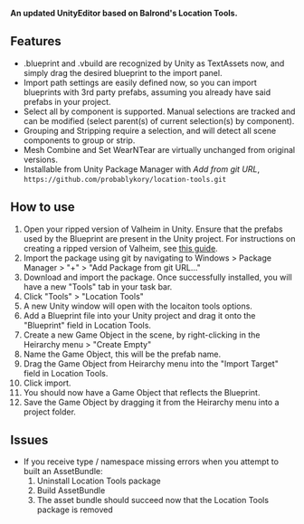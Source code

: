 **An updated UnityEditor based on Balrond's Location Tools.**

## Features
* .blueprint and .vbuild are recognized by Unity as TextAssets now, and simply drag the desired blueprint to the import panel.
* Import path settings are easily defined now, so you can import blueprints with 3rd party prefabs, assuming you already have said prefabs in your project. 
* Select all by component is supported.  Manual selections are tracked and can be modified (select parent(s) of current selection(s) by component).
* Grouping and Stripping require a selection, and will detect all scene components to group or strip.
* Mesh Combine and Set WearNTear are virtually unchanged from original versions.
* Installable from Unity Package Manager with *Add from git URL*, `https://github.com/probablykory/location-tools.git`

## How to use
1. Open your ripped version of Valheim in Unity. Ensure that the prefabs used by the Blueprint are present in the Unity project. For instructions on creating a ripped version of Valheim, see [this guide](https://github.com/Valheim-Modding/Wiki/wiki/Valheim-Unity-Project-Guide).
2. Import the package using git by navigating to Windows > Package Manager > "+" > "Add Package from git URL..."
3. Download and import the package. Once successfully installed, you will have a new "Tools" tab in your task bar.
4. Click "Tools" > "Location Tools"
5. A new Unity window will open with the locaiton tools options. 
6. Add a Blueprint file into your Unity project and drag it onto the "Blueprint" field in Location Tools.
7. Create a new Game Object in the scene, by right-clicking in the Heirarchy menu > "Create Empty"
8. Name the Game Object, this will be the prefab name.
8. Drag the Game Object from Heirarchy menu into the "Import Target" field in Location Tools. 
9. Click import. 
10. You should now have a Game Object that reflects the Blueprint. 
11. Save the Game Object by dragging it from the Heirarchy menu into a project folder.

## Issues
- If you receive type / namespace missing errors when you attempt to built an AssetBundle:
    1. Uninstall Location Tools package
    2. Build AssetBundle
    3. The asset bundle should succeed now that the Location Tools package is removed
